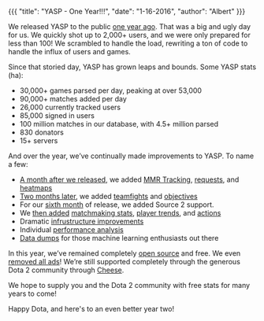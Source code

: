 {{{
  "title": "YASP - One Year!!!",
  "date": "1-16-2016",
  "author": "Albert"
}}}

We released YASP to the public [one year ago](https://www.reddit.com/r/DotA2/comments/2sp595/introducing_yasp_a_free_opensource_stats_website/).
That was a big and ugly day for us. We quickly shot up to 2,000+ users, and we were only prepared for less than 100! We scrambled to handle the load,
rewriting a ton of code to handle the influx of users and games.

Since that storied day, YASP has grown leaps and bounds. Some YASP stats (ha):
* 30,000+ games parsed per day, peaking at over 53,000
* 90,000+ matches added per day
* 26,000 currently tracked users
* 85,000 signed in users
* 100 million matches in our database, with 4.5+ million parsed
* 830 donators
* 15+ servers

And over the year, we’ve continually made improvements to YASP. To name a few:
* [A month after we released](https://www.reddit.com/r/DotA2/comments/2xhk84/yasp_free_game_stats_and_replay_parsing_better/),
  we added [MMR Tracking](https://yasp.co/blog/35), [requests](https://yasp.co/blog//request), and [heatmaps](https://yasp.co/matches/2053267901/performances)
* [Two months later](https://www.reddit.com/r/DotA2/comments/339c6p/yasp_introducing_teamfight_analysis_and_more/cqipysp), we added 
  [teamfights](http://yasp.co/matches/1408333834/teamfights) and [objectives](http://yasp.co/matches/1408333834/objectives)
* For our [sixth month](https://www.reddit.com/r/DotA2/comments/3kcgla/yasp_source_2_ads/) of release, we added Source 2 support.
* We [then added](https://yasp.co/blog/29) [matchmaking stats](https://yasp.co/mmstats), [player trends](https://yasp.co/players/102344608/trends), 
 and [actions](https://yasp.co/matches/2053267901/actions)
* Dramatic [infrustructure improvements](https://yasp.co/blog/32)
* Individual [performance analysis](https://yasp.co/blog/34)
* [Data dumps](https://yasp.co/blog/33) for those machine learning enthusiasts out there

In this year, we’ve remained completely [open source](https://github.com/yasp-dota/yasp) and free. We even [removed all ads](https://yasp.co/blog/28)!
We’re still supported completely through the generous Dota 2 community through [Cheese](https://yasp.co/carry).

We hope to supply you and the Dota 2 community with free stats for many years to come!

Happy Dota, and here's to an even better year two!
